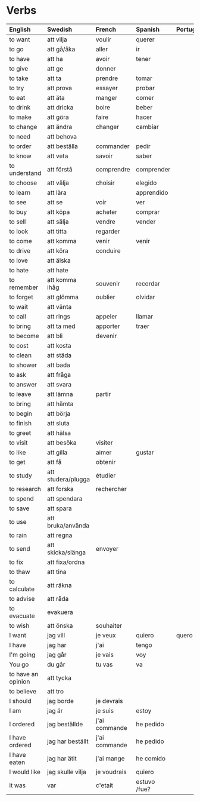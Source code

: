 # Verbs

| English            | Swedish            | French        | Spanish      | Portugese | Italian |
| :----------------- | :----------------- | :------------ | :----------- | :-------- | :------ |
| to want            | att vilja          | voulir        | querer       |           |         |
| to go              | att gå/åka         | aller         | ir           |           |         |
| to have            | att ha             | avoir         | tener        |           |         |
| to give            | att ge             | donner        |              |           |         |
| to take            | att ta             | prendre       | tomar        |           |         |
| to try             | att prova          | essayer       | probar       |           |         |
| to eat             | att äta            | manger        | comer        |           |         |
| to drink           | att dricka         | boire         | beber        |           |         |
| to make            | att göra           | faire         | hacer        |           |         |
| to change          | att ändra          | changer       | cambiar      |           |         |
| to need            | att behova         |               |              |           |         |
| to order           | att beställa       | commander     | pedir        |           |         |
| to know            | att veta           | savoir        | saber        |           |         |
| to understand      | att förstå         | comprendre    | comprender   |           |         |
| to choose          | att välja          | choisir       | elegido      |
| to learn           | att lära           |               | apprendido   |
| to see             | att se             | voir          | ver          |           |         |
| to buy             | att köpa           | acheter       | comprar      |           |         |
| to sell            | att sälja          | vendre        | vender       |           |         |
| to look            | att titta          | regarder      |              |           |         |
| to come            | att komma          | venir         | venir        |           |         |
| to drive           | att köra           | conduire      |              |           |         |
| to love            | att älska          |               |              |           |         |
| to hate            | att hate           |               |              |           |         |
| to remember        | att komma ihåg     | souvenir      | recordar     |           |         |
| to forget          | att glömma         | oublier       | olvidar      |
| to wait            | att vänta          |               |              |           |         |
| to call            | att rings          | appeler       | llamar       |           |         |
| to bring           | att ta med         | apporter      | traer        |           |         |
| to become          | att bli            | devenir       |
| to cost            | att kosta          |
| to clean           | att städa          |               |              |           |         |
| to shower          | att bada           |               |              |           |         |
| to ask             | att fråga          |               |              |           |         |
| to answer          | att svara          |               |              |           |         |
| to leave           | att lämna          | partir        |              |           |         |
| to bring           | att hämta          |               |              |           |         |
| to begin           | att börja          |               |              |           |         |
| to finish          | att sluta          |               |              |           |         |
| to greet           | att hälsa          |               |              |           |         |
| to visit           | att besöka         | visiter       |
| to like            | att gilla          | aimer         | gustar       |           |         |
| to get             | att få             | obtenir       |              |
| to study           | att studera/plugga | étudier       |
| to research        | att forska         | rechercher    |              |
| to spend           | att spendara       |               |
| to save            | att spara          |               |
| to use             | att bruka/använda  |
| to rain            | att regna          |
| to send            | att skicka/slänga  | envoyer       |
| to fix             | att fixa/ordna     |
| to thaw            | att tina           |
| to calculate       | att räkna          |
| to advise          | att råda           |
| to evacuate        | evakuera           |
| to wish            | att önska          | souhaiter     |
| I want             | jag vill           | je veux       | quiero       | quero     |         |
| I have             | jag har            | j'ai          | tengo        |           |         |
| I'm going          | jag går            | je vais       | voy          |           |         |
| You go             | du går             | tu vas        | va           |           |         |
| to have an opinion | att tycka          |               |              |           |         |
| to believe         | att tro            |               |              |           |         |
| I should           | jag borde          | je devrais    |              |           |         |
| I am               | jag är             | je suis       | estoy        |           |         |
| I ordered          | jag beställde      | j'ai commande | he pedido    |           |         |
| I have ordered     | jag har beställt   | j'ai commande | he pedido    |           |         |
| I have eaten       | jag har ätit       | j'ai mange    | he comido    |           |         |
| I would like       | jag skulle vilja   | je voudrais   | quiero       |           |         |
| it was             | var                | c'etait       | estuvo /fue? |           |         |
